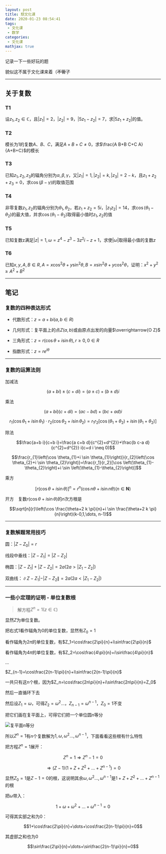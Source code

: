 ```yaml
---
layout: post
title: 颓文化课
date: 2020-01-23 08:54:41
tags:
 - 文化课
 - 数学
categories:
 - 文化课
mathjax: true
---
```


记录一下一些好玩的题

<!-- more -->

貌似这不属于文化课来着（~~不管了~~

---
## 关于复数

### T1

设$z_1,z_2\in\mathbb C$，且$|z_1|=2$，$|z_2|=9$，$|5z_1-z_2|=7$，求$|5z_1+z_2|$的值。

### T2

模长为$1$的复数$A$、$B$、$C$，满足$A+B+C \neq 0$，求$\frac{A B+B C+C A}{A+B+C}$的模长

### T3

已知$z_{1}, z_{2}, z_{3}$的辐角分别为$\alpha, \beta, \gamma$，又$\left|z_{1}\right|=1,\left|z_{2}\right|=k,\left|z_{3}\right|=2-k$，且$z_{1}+z_{2}+z_{3}=0$，求$\cos (\beta-\gamma)$的取值范围

### T4

非零复数$z_{1}, z_{2}$的辐角分别为$\theta_{1}, \theta_{2}$，若$z_{1}+z_{2}=5 i$，$\left|z_{1} z_{2}\right|=14$，求$\cos \left(\theta_{1}-\theta_{2}\right)$的最大值，并求$\cos \left(\theta_{1}-\theta_{2}\right)$取得最小值时$z_{1}, z_{2}$的值

### T5

已知复数z满足$|z|=1, \omega=z^{4}-z^{3}-3 z^{2} i-z+1$，求使$|\omega|$取得最小值的复数$z$

### T6

已知$x, y, A, B \in R, A=x \cos ^{2} \theta+y \sin ^{2} \theta, B=x \sin ^{2} \theta+y \cos ^{2} \theta$，证明：$x^{2}+y^{2} \geq A^{2}+B^{2}$

---
## 笔记

### 复数的四种表达形式

 - 代数形式：$z=a+b i(a, b \in R)$

 - 几何形式：复平面上的点$Z(a, b)$或由原点出发的向量$\overrightarrow{O Z}$

 - 三角形式：$z=r(\cos \theta+i \sin \theta), r \geq 0,0 \in R$

 - 指数形式：$z=r e^{i \theta}$

---
### 复数的运算法则

加减法

$$(a+b i) \pm(c+d i)=(a \pm c)+(b \pm d) i$$

乘法

$$(a+b i)(c+d i)=(a c-b d)+(b c+a d) i$$

$$r_{1}\left(\cos \theta_{1}+i \sin \theta_{1}\right) \cdot r_{2}\left(\cos \theta_{2}+i \sin \theta_{2}\right)=r_{1} r_{2}\left[\cos \left(\theta_{1}+\theta_{2}\right)+i \sin \left(\theta_{1}+\theta_{2}\right)\right]$$

除法

$$\frac{a+b i}{c+b i}=\frac{a c+b d}{c^{2}+d^{2}}+\frac{b c-a d}{c^{2}+d^{2}} i(c+d i \neq 0)$$

$$\frac{r_{1}\left(\cos \theta_{1}+i \sin \theta_{1}\right)}{r_{2}\left(\cos \theta_{2}+i \sin \theta_{2}\right)}=\frac{r_1}{r_2}[\cos \left(\theta_{1}-\theta_{2}\right)+i \sin \left(\theta_{1}-\theta_{2}\right)]$$

乘方

$$[r(\cos \theta+i \sin \theta)]^{n}=r^{n}(\cos n \theta+i \sin n \theta)(n \in \mathbf{N})$$

开方　复数$r(\cos \theta+i \sin \theta)$的$n$次方根是

$$\sqrt[n]{r}\left(\cos \frac{\theta+2 k \pi}{n}+i \sin \frac{\theta+2 k \pi}{n}\right)(k-0,1,\dots, n-1)$$

---
### 复数解题常用技巧

圆：$\left|Z-Z_{0}\right|=r$

线段中垂线：$\left|Z-Z_{1}\right|=\left|Z-Z_{2}\right|$

椭圆：$|Z-Z_{1}|+| Z-Z_{2}\left|=2 a\left(2 a>\left|Z_{1}-Z_{2} \right|\right)\right.$

双曲线：$\left\|Z-Z_{1}|-| Z-Z_{2}\right\|=2 a\left(2 a<\left|Z_{1}-Z_{2}\right|\right)$

---
### 一些小定理的证明 - 单位复数根

> 解方程$Z^n=1(z\in\mathbb C)$

显然$Z$为单位复数。

把右式$1$看作辐角为$0$的单位复数，显然有$Z_0=1$

看作辐角为$2\pi$的单位复数，有$Z_1=\cos\frac{2\pi}{n}+i\sin\frac{2\pi}{n}$

看作辐角为$4\pi$的单位复数，有$Z_2=\cos\frac{4\pi}{n}+i\sin\frac{4\pi}{n}$

$\dots$

$Z_{n-1}=\cos\frac{2(n-1)\pi}{n}+i\sin\frac{2(n-1)\pi}{n}$

一共只有这n个根，因为$Z_n=\cos\frac{2n\pi}{n}+i\sin\frac{2n\pi}{n}=Z_0$

然后一直循环下去

然后设$Z_1=\omega$，可得$Z_2=\omega^2\dots$，$Z_{n-1}=\omega^{n-1}$，$Z_0=1$不变

把它们画在复平面上，可得它们把一个单位圆$n$等分

![复平面n等分](https://cdn.xecades.xyz/image/AcademicSubject-pic1.png)

所以$Z^n=1$有$n$个复数解为$1,\omega,\omega^2\dots,\omega^{n-1}$，下面看看这些根有什么特性

把方程$Z^n=1$展开：

$$Z^n=1\Rightarrow Z^n-1=0$$

$$\Rightarrow (Z-1)(1+Z+Z^2+\dots+Z^{n-1})=0$$

显然$Z_0=1$是$Z-1=0$的根，这说明其余$\omega,\omega^2\dots,\omega^{n-1}$是$1+Z+Z^2+\dots+Z^{n-1}$的根

把$\omega$带入：

$$1+\omega+\omega^2+\dots+\omega^{n-1}=0$$

可得其实部之和为$0$：

$$1+\cos\frac{2\pi}{n}+\dots+\cos\frac{2(n-1)\pi}{n}=0$$

其虚部之和也为$0$

$$\sin\frac{2\pi}{n}+\dots+\sin\frac{2(n-1)\pi}{n}=0$$